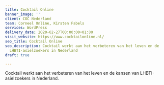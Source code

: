 ```yaml
---
title: Cocktail Online
banner_image: ''
client: COC Nederland
team: Corneel Online, Kirsten Fabels
services: WordPress
delivery_date: 2020-02-27T00:00:00+01:00
visit_website: https://www.cocktailonline.nl/
seo_title: Cocktail Online
seo_description: Cocktail werkt aan het verbeteren van het leven en de kansen van
  LHBTI-asielzoekers in Nederland
draft: true

---
```

Cocktail werkt aan het verbeteren van het leven en de kansen van LHBTI-asielzoekers in Nederland.